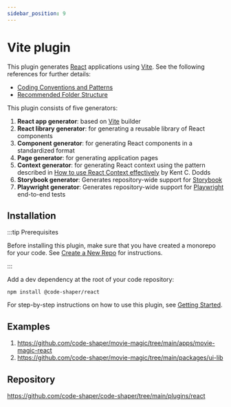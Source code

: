```yaml
---
sidebar_position: 9
---
```


# Vite plugin

This plugin generates [React](https://reactjs.org/) applications using
[Vite](https://vitejs.dev/). See the following references for further details:

- [Coding Conventions and Patterns](https://github.com/nareshbhatia/react-learning-resources/blob/main/docs/coding-conventions-and-patterns.md)
- [Recommended Folder Structure](https://github.com/nareshbhatia/react-learning-resources/blob/main/docs/folder-structure.md)

This plugin consists of five generators:

1. **React app generator**: based on [Vite](https://vitejs.dev/) builder
2. **React library generator**: for generating a reusable library of React
   components
3. **Component generator**: for generating React components in a standardized
   format
4. **Page generator**: for generating application pages
5. **Context generator**: for generating React context using the pattern
   described in
   [How to use React Context effectively](https://kentcdodds.com/blog/how-to-use-react-context-effectively)
   by Kent C. Dodds
6. **Storybook generator**: Generates repository-wide support for
   [Storybook](https://storybook.js.org/)
7. **Playwright generator**: Generates repository-wide support for
   [Playwright](https://playwright.dev/) end-to-end tests

## Installation

:::tip Prerequisites

Before installing this plugin, make sure that you have created a monorepo for
your code. See [Create a New Repo](../getting-started/create-a-new-repo) for
instructions.

:::

Add a dev dependency at the root of your code repository:

```shell
npm install @code-shaper/react
```

For step-by-step instructions on how to use this plugin, see
[Getting Started](../getting-started/core-concepts).

## Examples

1. https://github.com/code-shaper/movie-magic/tree/main/apps/movie-magic-react
2. https://github.com/code-shaper/movie-magic/tree/main/packages/ui-lib

## Repository

https://github.com/code-shaper/code-shaper/tree/main/plugins/react
